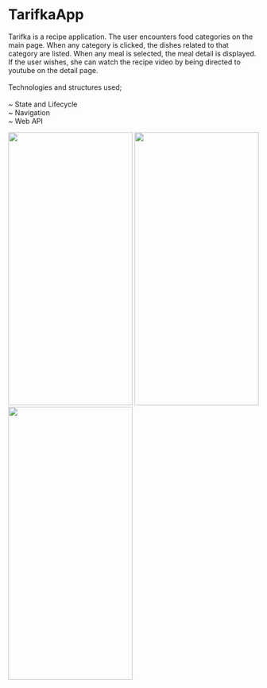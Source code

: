 # TarifkaApp

Tarifka is a recipe application.
The user encounters food categories on the main page. When any category is clicked, the dishes related to that category are listed. When any meal is selected, the meal detail is displayed.
 If the user wishes, she can watch the recipe video by being directed to youtube on the detail page.<br>
 <br>
 Technologies and structures used;<br><br>
 ~ State and Lifecycle<br>
 ~ Navigation<br>
 ~ Web API<br>
<p/><p/>

<img src="https://user-images.githubusercontent.com/77547205/190260472-b24543df-db13-4f1b-b17a-d35a3ee73718.png" height="550" width="250">
<img src="https://user-images.githubusercontent.com/77547205/190260475-63fb9211-7a64-490a-8b98-bd68b09f2652.png" height="550" width="250">
<img src="https://user-images.githubusercontent.com/77547205/190260470-fd08d19a-9636-4625-9f15-1ec24858ab60.png" height="550" width="250">

